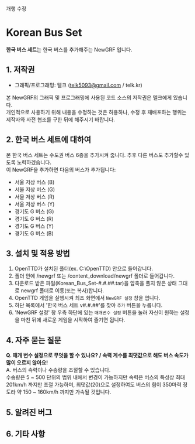 개행 수정

# Korean Bus Set
**한국 버스 세트**는 한국 버스를 추가해주는 NewGRF 입니다. 



## 1. 저작권
 * 그래픽/프로그래밍:	텔크 (telk5093@gmail.com / telk.kr)  
 
본 NewGRF의 그래픽 및 프로그래밍에 사용된 코드 소스의 저작권은 텔크에게 있습니다.  
개인적으로 사용하기 위해 내용을 수정하는 것은 허용하나, 수정 후 재배포하는 행위는 제작자와 사전 협조를 구한 뒤에 해주시기 바랍니다.



## 2. 한국 버스 세트에 대하여
본 한국 버스 세트는 수도권 버스 6종을 추가시켜 줍니다. 추후 다른 버스도 추가할수 있도록 노력하겠습니다.  
이 NewGRF을 추가하면 다음의 버스가 추가됩니다:

 * 서울 저상 버스 (B)
 * 서울 저상 버스 (G)
 * 서울 저상 버스 (R)
 * 서울 저상 버스 (Y)
 * 경기도 G 버스 (G)
 * 경기도 G 버스 (R)
 * 경기도 G 버스 (Y)
 * 경기도 G 버스 (B)



## 3. 설치 및 적용 방법
  1. OpenTTD가 설치된 폴더(ex. C:\OpenTTD\) 안으로 들어갑니다.
  2. 폴더 안에 /newgrf 또는 /content_download/newgrf 폴더로 들어갑니다.
  3. 다운로드 받은 파일(Korean_Bus_Set-#.#.##.tar)을 압축을 풀지 않은 상태 그대로 newgrf 폴더로 이동(또는 복사)합니다.
  4. OpenTTD 게임을 실행시켜 최초 화면에서 ``NewGRF 설정`` 창을 엽니다.
  5. 하단 목록에서 '한국 버스 세트 v#.#.##'를 찾아 ``추가`` 버튼을 누릅니다.
  6. 'NewGRF 설정' 창 우측 하단에 있는 ``매개변수 설정`` 버튼을 눌러 자신이 원하는 설정을 마친 뒤에 새로운 게임을 시작하여 즐기면 됩니다.



## 4. 자주 묻는 질문
**Q. 매개 변수 설정으로 무엇을 할 수 있나요? / 속력 계수를 최댓값으로 해도 버스 속도가 많이 오르지 않아요!**  
A. 버스의 속력이나 수송량을 조절할 수 있습니다.  
수송량은 5 ~ 500 단위의 범위 내에서 변경이 가능하지만 속력은 버스의 특성상 최대 201km/h 까지만 조절 가능하며, 최댓값(20)으로 설정하여도 버스의 힘이 350마력 정도라 약 150 ~ 160km/h 까지만 가속될 것입니다.



## 5. 알려진 버그



## 6. 기타 사항

